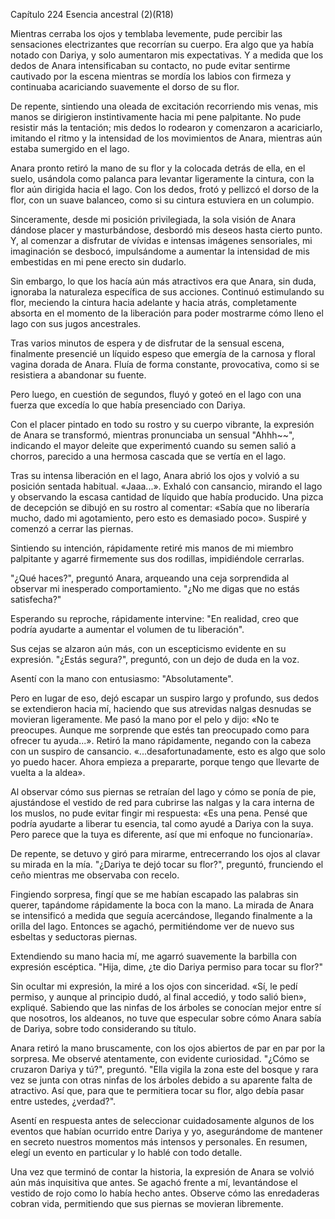 
Capítulo 224 Esencia ancestral (2)(R18)

Mientras cerraba los ojos y temblaba levemente, pude percibir las sensaciones electrizantes que recorrían su cuerpo. Era algo que ya había notado con Dariya, y solo aumentaron mis expectativas. Y a medida que los dedos de Anara intensificaban su contacto, no pude evitar sentirme cautivado por la escena mientras se mordía los labios con firmeza y continuaba acariciando suavemente el dorso de su flor.

De repente, sintiendo una oleada de excitación recorriendo mis venas, mis manos se dirigieron instintivamente hacia mi pene palpitante. No pude resistir más la tentación; mis dedos lo rodearon y comenzaron a acariciarlo, imitando el ritmo y la intensidad de los movimientos de Anara, mientras aún estaba sumergido en el lago.

Anara pronto retiró la mano de su flor y la colocada detrás de ella, en el suelo, usándola como palanca para levantar ligeramente la cintura, con la flor aún dirigida hacia el lago. Con los dedos, frotó y pellizcó el dorso de la flor, con un suave balanceo, como si su cintura estuviera en un columpio.

Sinceramente, desde mi posición privilegiada, la sola visión de Anara dándose placer y masturbándose, desbordó mis deseos hasta cierto punto. Y, al comenzar a disfrutar de vívidas e intensas imágenes sensoriales, mi imaginación se desbocó, impulsándome a aumentar la intensidad de mis embestidas en mi pene erecto sin dudarlo.

Sin embargo, lo que los hacía aún más atractivos era que Anara, sin duda, ignoraba la naturaleza específica de sus acciones. Continuó estimulando su flor, meciendo la cintura hacia adelante y hacia atrás, completamente absorta en el momento de la liberación para poder mostrarme cómo lleno el lago con sus jugos ancestrales.

Tras varios minutos de espera y de disfrutar de la sensual escena, finalmente presencié un líquido espeso que emergía de la carnosa y floral vagina dorada de Anara. Fluía de forma constante, provocativa, como si se resistiera a abandonar su fuente.

Pero luego, en cuestión de segundos, fluyó y goteó en el lago con una fuerza que excedía lo que había presenciado con Dariya.

Con el placer pintado en todo su rostro y su cuerpo vibrante, la expresión de Anara se transformó, mientras pronunciaba un sensual "Ahhh~~", indicando el mayor deleite que experimentó cuando su semen salió a chorros, parecido a una hermosa cascada que se vertía en el lago.

Tras su intensa liberación en el lago, Anara abrió los ojos y volvió a su posición sentada habitual. «Jaaa...». Exhaló con cansancio, mirando el lago y observando la escasa cantidad de líquido que había producido. Una pizca de decepción se dibujó en su rostro al comentar: «Sabía que no liberaría mucho, dado mi agotamiento, pero esto es demasiado poco». Suspiré y comenzó a cerrar las piernas.

Sintiendo su intención, rápidamente retiré mis manos de mi miembro palpitante y agarré firmemente sus dos rodillas, impidiéndole cerrarlas.

"¿Qué haces?", preguntó Anara, arqueando una ceja sorprendida al observar mi inesperado comportamiento. "¿No me digas que no estás satisfecha?"

Esperando su reproche, rápidamente intervine: "En realidad, creo que podría ayudarte a aumentar el volumen de tu liberación".

Sus cejas se alzaron aún más, con un escepticismo evidente en su expresión. "¿Estás segura?", preguntó, con un dejo de duda en la voz.

Asentí con la mano con entusiasmo: "Absolutamente".

Pero en lugar de eso, dejó escapar un suspiro largo y profundo, sus dedos se extendieron hacia mí, haciendo que sus atrevidas nalgas desnudas se movieran ligeramente. Me pasó la mano por el pelo y dijo: «No te preocupes. Aunque me sorprende que estés tan preocupado como para ofrecer tu ayuda...». Retiró la mano rápidamente, negando con la cabeza con un suspiro de cansancio. «...desafortunadamente, esto es algo que solo yo puedo hacer. Ahora empieza a prepararte, porque tengo que llevarte de vuelta a la aldea».

Al observar cómo sus piernas se retraían del lago y cómo se ponía de pie, ajustándose el vestido de red para cubrirse las nalgas y la cara interna de los muslos, no pude evitar fingir mi respuesta: «Es una pena. Pensé que podría ayudarte a liberar tu esencia, tal como ayudé a Dariya con la suya. Pero parece que la tuya es diferente, así que mi enfoque no funcionaría».

De repente, se detuvo y giró para mirarme, entrecerrando los ojos al clavar su mirada en la mía. "¿Dariya te dejó tocar su flor?", preguntó, frunciendo el ceño mientras me observaba con recelo.

Fingiendo sorpresa, fingí que se me habían escapado las palabras sin querer, tapándome rápidamente la boca con la mano. La mirada de Anara se intensificó a medida que seguía acercándose, llegando finalmente a la orilla del lago. Entonces se agachó, permitiéndome ver de nuevo sus esbeltas y seductoras piernas.

Extendiendo su mano hacia mí, me agarró suavemente la barbilla con expresión escéptica. "Hija, dime, ¿te dio Dariya permiso para tocar su flor?"

Sin ocultar mi expresión, la miré a los ojos con sinceridad. «Sí, le pedí permiso, y aunque al principio dudó, al final accedió, y todo salió bien», expliqué. Sabiendo que las ninfas de los árboles se conocían mejor entre sí que nosotros, los aldeanos, no tuve que especular sobre cómo Anara sabía de Dariya, sobre todo considerando su título.

Anara retiró la mano bruscamente, con los ojos abiertos de par en par por la sorpresa. Me observé atentamente, con evidente curiosidad. "¿Cómo se cruzaron Dariya y tú?", preguntó. "Ella vigila la zona este del bosque y rara vez se junta con otras ninfas de los árboles debido a su aparente falta de atractivo. Así que, para que te permitiera tocar su flor, algo debía pasar entre ustedes, ¿verdad?".

Asentí en respuesta antes de seleccionar cuidadosamente algunos de los eventos que habían ocurrido entre Dariya y yo, asegurándome de mantener en secreto nuestros momentos más intensos y personales. En resumen, elegí un evento en particular y lo hablé con todo detalle.

Una vez que terminó de contar la historia, la expresión de Anara se volvió aún más inquisitiva que antes. Se agachó frente a mí, levantándose el vestido de rojo como lo había hecho antes. Observe cómo las enredaderas cobran vida, permitiendo que sus piernas se movieran libremente.